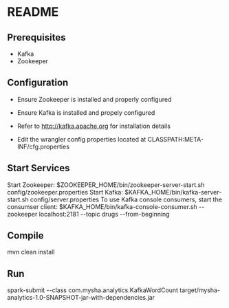 README
======
Prerequisites
-------------
- Kafka 
- Zookeeper 

Configuration
------------
- Ensure Zookeeper is installed and properly configured
- Ensure Kafka is installed and propely configured
- Refer to http://kafka.apache.org for installation details

- Edit the wrangler config properties located at CLASSPATH:META-INF/cfg.properties

Start Services
--------------
Start Zookeeper: $ZOOKEEPER_HOME/bin/zookeeper-server-start.sh config/zookeeper.properties
Start Kafka: $KAFKA_HOME/bin/kafka-server-start.sh config/server.properties
To use Kafka console consumers, start the consumser client: $KAFKA_HOME/bin/kafka-console-consumer.sh --zookeeper localhost:2181 --topic drugs --from-beginning


Compile
-----
mvn clean install 

Run
----
spark-submit --class com.mysha.analytics.KafkaWordCount  target/mysha-analytics-1.0-SNAPSHOT-jar-with-dependencies.jar

